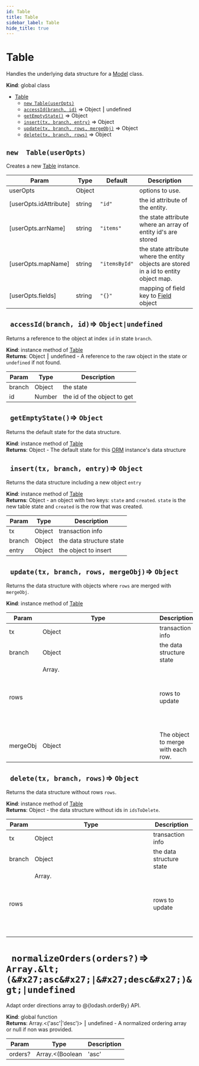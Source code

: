 ```yaml
---
id: Table
title: Table
sidebar_label: Table
hide_title: true
---
```


<a name="Table"></a>

#  Table

Handles the underlying data structure for a [Model](Model) class.

**Kind**: global class  

* [Table](#.Table)
    * [`new Table(userOpts)`](#.Table)
    * [`accessId(branch, id)`](#table+accessId) ⇒ Object ⎮ undefined
    * [`getEmptyState()`](#table+getEmptyState) ⇒ Object
    * [`insert(tx, branch, entry)`](#table+insert) ⇒ Object
    * [`update(tx, branch, rows, mergeObj)`](#table+update) ⇒ Object
    * [`delete(tx, branch, rows)`](#table+delete) ⇒ Object


<a name="Table"></a>

## `new  Table(userOpts)`

Creates a new [Table](#Table) instance.


| Param | Type | Default | Description |
| --- | --- | --- | --- |
| userOpts | Object |  | options to use. |
| [userOpts.idAttribute] | string | `"id"` | the id attribute of the entity. |
| [userOpts.arrName] | string | `"items"` | the state attribute where an array of                                             entity id's are stored |
| [userOpts.mapName] | string | `"itemsById"` | the state attribute where the entity objects                                                 are stored in a id to entity object                                                 map. |
| [userOpts.fields] | string | `"{}"` | mapping of field key to [Field](Field) object |


<a name="table+accessId"></a>

## ` accessId(branch, id)`⇒ `Object|undefined` 

Returns a reference to the object at index `id`in state `branch`.

**Kind**: instance method of [Table](#.Table)  
**Returns**: Object ⎮ undefined - A reference to the raw object in the state or                           `undefined` if not found.  

| Param | Type | Description |
| --- | --- | --- |
| branch | Object | the state |
| id | Number | the id of the object to get |


<a name="table+getEmptyState"></a>

## ` getEmptyState()`⇒ `Object` 

Returns the default state for the data structure.

**Kind**: instance method of [Table](#.Table)  
**Returns**: Object - The default state for this [ORM](ORM) instance's data structure  

<a name="table+insert"></a>

## ` insert(tx, branch, entry)`⇒ `Object` 

Returns the data structure including a new object `entry`

**Kind**: instance method of [Table](#.Table)  
**Returns**: Object - an object with two keys: `state` and `created`.                 `state` is the new table state and `created` is the                 row that was created.  

| Param | Type | Description |
| --- | --- | --- |
| tx | Object | transaction info |
| branch | Object | the data structure state |
| entry | Object | the object to insert |


<a name="table+update"></a>

## ` update(tx, branch, rows, mergeObj)`⇒ `Object` 

Returns the data structure with objects where `rows`are merged with `mergeObj`.

**Kind**: instance method of [Table](#.Table)  

| Param | Type | Description |
| --- | --- | --- |
| tx | Object | transaction info |
| branch | Object | the data structure state |
| rows | Array.<Object> | rows to update |
| mergeObj | Object | The object to merge with each row. |


<a name="table+delete"></a>

## ` delete(tx, branch, rows)`⇒ `Object` 

Returns the data structure without rows `rows`.

**Kind**: instance method of [Table](#.Table)  
**Returns**: Object - the data structure without ids in `idsToDelete`.  

| Param | Type | Description |
| --- | --- | --- |
| tx | Object | transaction info |
| branch | Object | the data structure state |
| rows | Array.<Object> | rows to update |


<a name="normalizeOrders"></a>

# ` normalizeOrders(orders?)`⇒ `Array.&lt;(&#x27;asc&#x27;|&#x27;desc&#x27;)&gt;|undefined` 

Adapt order directions array to @{lodash.orderBy} API.

**Kind**: global function  
**Returns**: Array.<('asc'|'desc')> ⎮ undefined - A normalized ordering array or null if non was provided.  

| Param | Type | Description |
| --- | --- | --- |
| orders? | Array.<(Boolean|'asc'|'desc')> | an array of optional order query directions as provided to {@Link {QuerySet.orderBy}} |


